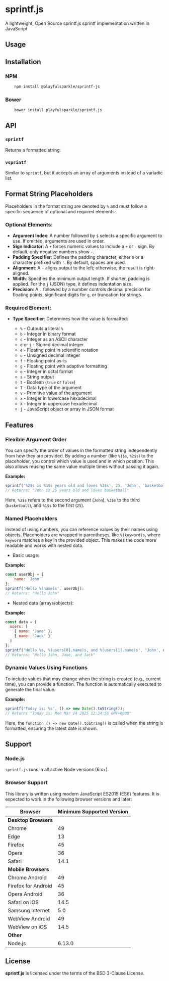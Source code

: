 # sprintf.js
A lightweight, Open Source sprintf.js sprintf implementation written in JavaScript

## Usage

## Installation

### NPM
```bash
    npm install @playfulsparkle/sprintf-js
```

### Bower
```bash
    bower install playfulsparkle/sprintf.js
```

## API

### `sprintf`

Returns a formatted string:

### `vsprintf`

Similar to `sprintf`, but it accepts an array of arguments instead of a variadic list.

## Format String Placeholders

Placeholders in the format string are denoted by `%` and must follow a specific sequence of optional and required elements:

### Optional Elements:
- **Argument Index**: A number followed by `$` selects a specific argument to use. If omitted, arguments are used in order.
- **Sign Indicator**: A `+` forces numeric values to include a `+` or `-` sign. By default, only negative numbers show `-`.
- **Padding Specifier**: Defines the padding character, either `0` or a character prefixed with `'`. By default, spaces are used.
- **Alignment**: A `-` aligns output to the left; otherwise, the result is right-aligned.
- **Width**: Specifies the minimum output length. If shorter, padding is applied. For the `j` (JSON) type, it defines indentation size.
- **Precision**: A `.` followed by a number controls decimal precision for floating points, significant digits for `g`, or truncation for strings.

### Required Element:
- **Type Specifier**: Determines how the value is formatted:

  - `%` - Outputs a literal `%`
  - `b` - Integer in binary format
  - `c` - Integer as an ASCII character
  - `d` or `i` - Signed decimal integer
  - `e` - Floating point in scientific notation
  - `u` - Unsigned decimal integer
  - `f` - Floating point as-is
  - `g` - Floating point with adaptive formatting
  - `o` - Integer in octal format
  - `s` - String output
  - `t` - Boolean (`true` or `false`)
  - `T` - Data type of the argument
  - `v` - Primitive value of the argument
  - `x` - Integer in lowercase hexadecimal
  - `X` - Integer in uppercase hexadecimal
  - `j` - JavaScript object or array in JSON format

## Features

### Flexible Argument Order

You can specify the order of values in the formatted string independently from how they are provided. By adding a number (like `%1$s`, `%2$s`) to the placeholder, you control which value is used and in which position. This also allows reusing the same value multiple times without passing it again.

__Example:__

```javascript
sprintf('%2$s is %1$s years old and loves %3$s', 25, 'John', 'basketball')
// Returns: "John is 25 years old and loves basketball"
```

Here, `%2$s` refers to the second argument (`John`), `%3$s` to the third (`basketball`), and `%1$s` to the first (`25`).

### Named Placeholders

Instead of using numbers, you can reference values by their names using objects. Placeholders are wrapped in parentheses, like `%(keyword)s`, where `keyword` matches a key in the provided object. This makes the code more readable and works with nested data.

* Basic usage:

__Example:__

```javascript
const userObj = {
    name: 'John'
};
sprintf('Hello %(name)s', userObj);
// Returns: "Hello John"
```

* Nested data (arrays/objects):

__Example:__

```javascript
const data = {
  users: [
    { name: 'Jane' },
    { name: 'Jack' }
  ]
};
sprintf('Hello %s, %(users[0].name)s, and %(users[1].name)s', 'John', data);
// Returns: "Hello John, Jane, and Jack"
```

### Dynamic Values Using Functions

To include values that may change when the string is created (e.g., current time), you can provide a function. The function is automatically executed to generate the final value.

__Example:__

```javascript
sprintf('Today is: %s', () => new Date().toString());
// Returns "Today is: Mon Mar 24 2025 12:34:56 GMT+0000"
```

Here, the `function () => new Date().toString()` is called when the string is formatted, ensuring the latest date is shown.

## Support

### Node.js

`sprintf.js` runs in all active Node versions (6.x+).

### Browser Support

This library is written using modern JavaScript ES2015 (ES6) features. It is expected to work in the following browser versions and later:

| Browser                  | Minimum Supported Version |
|--------------------------|---------------------------|
| **Desktop Browsers**     |                           |
| Chrome                   | 49                        |
| Edge                     | 13                        |
| Firefox                  | 45                        |
| Opera                    | 36                        |
| Safari                   | 14.1                      |
| **Mobile Browsers**      |                           |
| Chrome Android           | 49                        |
| Firefox for Android      | 45                        |
| Opera Android            | 36                        |
| Safari on iOS            | 14.5                      |
| Samsung Internet         | 5.0                       |
| WebView Android          | 49                        |
| WebView on iOS           | 14.5                      |
| **Other**                |                           |
| Node.js                  | 6.13.0                    |

## License

**sprintf.js** is licensed under the terms of the BSD 3-Clause License.
